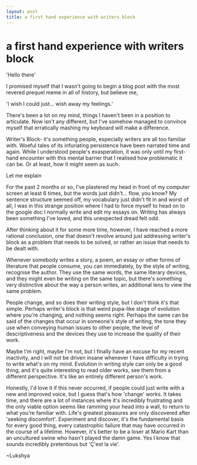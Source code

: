 ```yaml
---
layout: post
title: a first hand experience with writers block
---
```


# a first hand experience with writers block

'Hello there'

I promised myself that I wasn't going to begin a blog post with the most revered prequel meme in all of history, but believe me,

'I wish I could just... wish away my feelings.'

There's been a lot on my mind, things I haven't been in a position to articulate. Now isn't any different, but I've somehow managed to convince myself that erratically mashing my keyboard will make a difference.

Writer's Block- it's something people, especially writers are all too familiar with. Woeful tales of its infuriating persistence have been narrated time and again. While I understood people's exasperation, it was only until my first-hand encounter with this mental barrier that I realised how problematic it can be. Or at least, how it might seem as such.

Let me explain

For the past 2 months or so, I've plastered my head in front of my computer screen at least 6 times, but the words just didn't... flow, you know? My sentence structure seemed off, my vocabulary just didn't fit in and worst of all, I was in this strange position where I had to force myself to head on to the google doc I normally write and edit my essays on. Writing has always been something I've loved, and this unexpected dread felt odd.

After thinking about it for some more time, however, I have reached a more rational conclusion, one that doesn't revolve around just addressing writer's block as a problem that needs to be solved, or rather an issue that needs to be dealt with.

Whenever somebody writes a story, a poem, an essay or other forms of literature that people consume, you can immediately, by the style of writing, recognise the author. They use the same words, the same literary devices, and they might even be writing on the same topic, but there's something very distinctive about the way a person writes, an additional lens to view the same problem.

People change, and so does their writing style, but I don't think it's that simple. Perhaps writer's block is that weird pupa-like stage of evolution where you're changing, and nothing seems right. Perhaps the same can be said of the changes that occur in someone's style of writing, the tone they use when conveying human issues to other people, the level of descriptiveness and the devices they use to increase the quality of their work.

Maybe I'm right, maybe I'm not, but I finally have an excuse for my recent inactivity, and I will not be driven insane whenever I have difficulty in trying to write what's on my mind. Evolution in writing style can only be a good thing, and it's quite interesting to read older works, see them from a different perspective. It's like an entirely different person's work.

Honestly, I'd love it if this never occurred, if people could just write with a new and improved voice, but I guess that's how 'change' works. It takes time, and there are a lot of instances where it's incredibly frustrating and the only viable option seems like ramming your head into a wall, to return to what you're familiar with. Life's greatest pleasures are only discovered after 'seeking discomfort'. Experiment and discover, it's the fundamental basis for every good thing, every catastrophic failure that may have occurred in the course of a lifetime. However, it's better to be a loser at Mario Kart than an uncultured swine who hasn't played the damn game. Yes I know that sounds incredibly pretentious but 'Ç'est la vie'.

~Lukshya
